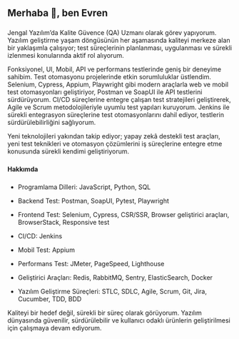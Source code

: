 <h2 align="left">Merhaba 👋, ben Evren</h2>

###

<p align="left">
Jengal Yazılım’da Kalite Güvence (QA) Uzmanı olarak görev yapıyorum. Yazılım geliştirme yaşam döngüsünün her aşamasında kaliteyi merkeze alan bir yaklaşımla çalışıyor; test süreçlerinin planlanması, uygulanması ve sürekli izlenmesi konularında aktif rol alıyorum.

Fonksiyonel, UI, Mobil, API ve performans testlerinde geniş bir deneyime sahibim. Test otomasyonu projelerinde etkin sorumluluklar üstlendim. Selenium, Cypress, Appium, Playwright gibi modern araçlarla web ve mobil test otomasyonları geliştiriyor, Postman ve SoapUI ile API testlerini sürdürüyorum. CI/CD süreçlerine entegre çalışan test stratejileri geliştirerek, Agile ve Scrum metodolojileriyle uyumlu test yapıları kuruyorum. Jenkins ile sürekli entegrasyon süreçlerine test otomasyonlarını dahil ediyor, testlerin sürdürülebilirliğini sağlıyorum.

Yeni teknolojileri yakından takip ediyor; yapay zekâ destekli test araçları, yeni test teknikleri ve otomasyon çözümlerini iş süreçlerine entegre etme konusunda sürekli kendimi geliştiriyorum.</p>

###

<h4 align="left">Hakkımda</h4>

###

<p align="left"> 

- Programlama Dilleri: JavaScript, Python, SQL <br>

- Backend Test: Postman, SoapUI, Pytest, Playwright <br>

- Frontend Test: Selenium, Cypress, CSR/SSR, Browser geliştirici araçları, BrowserStack, Responsive test <br>

- CI/CD: Jenkins <br>

- Mobil Test: Appium <br>

- Performans Test: JMeter, PageSpeed, Lighthouse <br>

- Geliştirici Araçları: Redis, RabbitMQ, Sentry, ElasticSearch, Docker <br>

- Yazılım Geliştirme Süreçleri: STLC, SDLC, Agile, Scrum, Git, Jira, Cucumber, TDD, BDD <br>

Kaliteyi bir hedef değil, sürekli bir süreç olarak görüyorum. Yazılım dünyasında güvenilir, sürdürülebilir ve kullanıcı odaklı ürünlerin geliştirilmesi için çalışmaya devam ediyorum.




###




